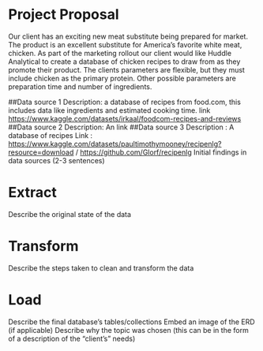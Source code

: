 # Project Proposal
Our client has an exciting new meat substitute being prepared for market. The product is an excellent substitute for America’s favorite white meat, chicken. As part of the marketing rollout our client would like Huddle Analytical to create a database of chicken recipes to draw from as they promote their product. The clients parameters are flexible, but they must include chicken as the primary protein. Other possible parameters are preparation time and number of ingredients.

##Data source 1
Description: a database of recipes from food.com, this includes data like ingredients and estimated cooking time.
link https://www.kaggle.com/datasets/irkaal/foodcom-recipes-and-reviews
##Data source 2
Description: An 
link
##Data source 3
Description : A database of recipes 
Link : https://www.kaggle.com/datasets/paultimothymooney/recipenlg?resource=download / https://github.com/Glorf/recipenlg
Initial findings in data sources (2-3 sentences)
# Extract
Describe the original state of the data
# Transform
Describe the steps taken to clean and transform the data
# Load
Describe the final database’s tables/collections
Embed an image of the ERD (if applicable)
Describe why the topic was chosen (this can be in the form of a description of the “client’s” needs)
